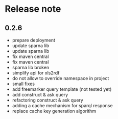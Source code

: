# Release note

## 0.2.6
* prepare deployment
* update sparna lib
* update sparna lib
* fix maven central
* fix maven central
* sparna lib broken
* simplify api for xls2rdf
* do not allow to override namespace in project
* small fixes
* add freemarker query template (not tested yet)
* add construct & ask query
* refactoring construct & ask query
* adding a cache mechanism for sparql response
* replace cache key generation algorithm
